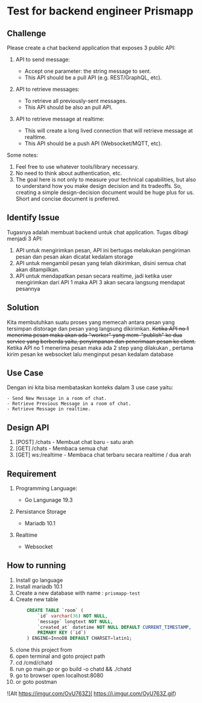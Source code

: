 # Test for backend engineer Prismapp

## Challenge

Please create a chat backend application that exposes 3 public API:

1. API to send message:
   * Accept one parameter: the string message to sent.
   * This API should be a pull API (e.g. REST/GraphQL, etc).

2. API to retrieve messages:
   * To retrieve all previously-sent messages.
   * This API should be also an pull API.

3. API to retrieve message at realtime:
   * This will create a long lived connection that will retrieve message at realtime.
   * This API should be a push API (Websocket/MQTT, etc).

Some notes:

1. Feel free to use whatever tools/library necessary.
2. No need to think about authentication, etc.
3. The goal here is not only to measure your technical capabilities, but also to understand how you make design decision and its tradeoffs. So, creating a simple design-decision document would be huge plus for us. Short and concise document is preferred.

## Identify Issue

Tugasnya adalah membuat backend untuk chat application. Tugas dibagi menjadi 3 API:

1. API untuk mengirimkan pesan, API ini bertugas melakukan pengiriman pesan dan pesan akan dicatat kedalam storage
2. API untuk mengambil pesan yang telah dikirimkan, disini semua chat akan ditampilkan.
3. API untuk mendapatkan pesan secara realtime, jadi ketika user mengirimkan dari API 1 maka API 3 akan secara langsung mendapat pesannya

## Solution

Kita membutuhkan suatu proses yang memecah antara pesan yang tersimpan distorage dan pesan yang langsung dikirimkan.
~~Ketika API no 1 menerima pesan maka akan ada "worker" yang mem-"publish" ke dua service yang berberda yaitu, penyimpanan dan penerimaan pesan ke client.~~
Ketika API no 1 menerima pesan maka ada 2 step yang dilakukan , pertama kirim pesan ke websocket lalu menginput pesan kedalam database

## Use Case

Dengan ini kita bisa membataskan konteks dalam 3 use case yaitu:

    - Send New Message in a room of chat.
    - Retrieve Previous Message in a room of chat.
    - Retrieve Message in realtime.

## Design API

1. [POST] /chats    - Membuat chat baru - satu arah
2. [GET]  /chats    - Membaca semua chat
3. [GET]  ws:/realtime - Membaca chat terbaru secara realtime / dua arah


## Requirement 

1. Programming Language:
    * Go Langunage 19.3

2. Persistance Storage
    * Mariadb 10.1

3. Realtime
    * Websocket

## How to running

1. Install go language
2. Install mariadb 10.1
3. Create a new database with name : `prismapp-test`
4. Create new table
    ```SQL
        CREATE TABLE `room` (
            `id` varchar(36) NOT NULL,
            `message` longtext NOT NULL,
            `created_at` datetime NOT NULL DEFAULT CURRENT_TIMESTAMP,
            PRIMARY KEY (`id`)
        ) ENGINE=InnoDB DEFAULT CHARSET=latin1;
    ```
5. clone this project from 
6. open terminal and goto project path 
7. cd /cmd/chatd
8. run go main.go or go build -o chatd && ./chatd
9. go to browser open localhost:8080
10. or goto postman

![Alt https://imgur.com/OyU763Z]( https://i.imgur.com/OyU763Z.gif)
